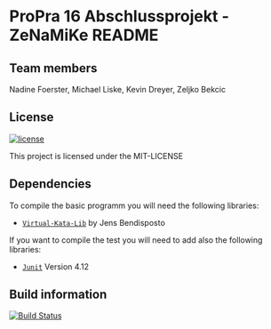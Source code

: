 # ProPra 16 Abschlussprojekt - ZeNaMiKe README

## Team members
Nadine Foerster, Michael Liske, Kevin Dreyer, Zeljko Bekcic

## License
[![license](https://img.shields.io/github/license/mashape/apistatus.svg?maxAge=2592000)](https://github.com/ProPra16/programmierpraktikum-abschlussprojekt-zenamike/blob/master/LICENSE )

This project is licensed under the MIT-LICENSE

## Dependencies
To compile the basic programm you will need the following libraries:
- [`Virtual-Kata-Lib`](https://github.com/bendisposto/virtual-kata-lib) by Jens Bendisposto

If you want to compile the test you will need to add also the following libraries:
- [`Junit`](junit.org) Version 4.12


## Build information
[![Build Status](https://travis-ci.org/ProPra16/programmierpraktikum-abschlussprojekt-zenamike.svg?branch=master)](https://travis-ci.org/ProPra16/programmierpraktikum-abschlussprojekt-zenamike)
